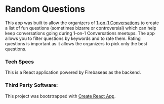 # Random Questions #
This app was built to allow the organizers of [1-on-1 Conversations](http://1-on-1conversations.com) to create a list of fun questions (sometimes bizarre or controversial) which can help keep conversations going during 1-on-1 Conversations meetups. The app allows you to filter questions by keywords and to rate them. Rating questions is important as it allows the organizers to pick only the best questions.

### Tech Specs ###
This is a React application powered by Firebaseas as the backend.

### Third Party Software: ### 
This project was bootstrapped with [Create React App](https://github.com/facebookincubator/create-react-app).
